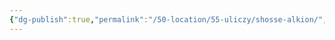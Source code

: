 ```yaml
---
{"dg-publish":true,"permalink":"/50-location/55-uliczy/shosse-alkion/","tags":["локация/улица"]}
---
```


